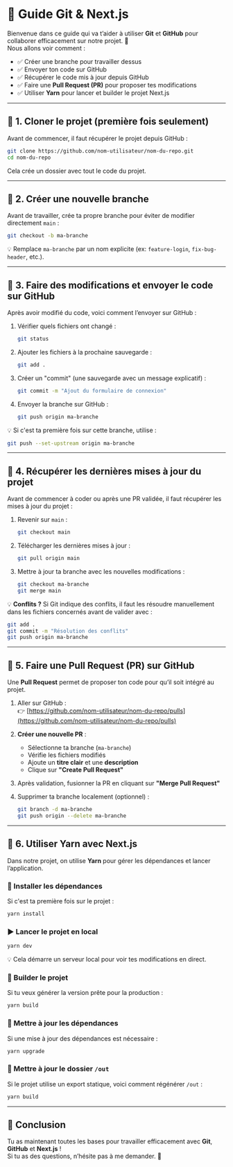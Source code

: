 # 📖 Guide Git & Next.js

Bienvenue dans ce guide qui va t’aider à utiliser **Git** et **GitHub** pour collaborer efficacement sur notre projet. 🚀  
Nous allons voir comment :

-   ✅ Créer une branche pour travailler dessus
-   ✅ Envoyer ton code sur GitHub
-   ✅ Récupérer le code mis à jour depuis GitHub
-   ✅ Faire une **Pull Request (PR)** pour proposer tes modifications
-   ✅ Utiliser **Yarn** pour lancer et builder le projet Next.js

---

## 🔹 1. Cloner le projet (première fois seulement)

Avant de commencer, il faut récupérer le projet depuis GitHub :

```bash
git clone https://github.com/nom-utilisateur/nom-du-repo.git
cd nom-du-repo
```

Cela crée un dossier avec tout le code du projet.

---

## 🔹 2. Créer une nouvelle branche

Avant de travailler, crée ta propre branche pour éviter de modifier directement `main` :

```bash
git checkout -b ma-branche
```

💡 Remplace `ma-branche` par un nom explicite (ex: `feature-login`, `fix-bug-header`, etc.).

---

## 🔹 3. Faire des modifications et envoyer le code sur GitHub

Après avoir modifié du code, voici comment l’envoyer sur GitHub :

1. Vérifier quels fichiers ont changé :

    ```bash
    git status
    ```

2. Ajouter les fichiers à la prochaine sauvegarde :

    ```bash
    git add .
    ```

3. Créer un "commit" (une sauvegarde avec un message explicatif) :

    ```bash
    git commit -m "Ajout du formulaire de connexion"
    ```

4. Envoyer la branche sur GitHub :

    ```bash
    git push origin ma-branche
    ```

💡 Si c'est ta première fois sur cette branche, utilise :

```bash
git push --set-upstream origin ma-branche
```

---

## 🔹 4. Récupérer les dernières mises à jour du projet

Avant de commencer à coder ou après une PR validée, il faut récupérer les mises à jour du projet :

1. Revenir sur `main` :

    ```bash
    git checkout main
    ```

2. Télécharger les dernières mises à jour :

    ```bash
    git pull origin main
    ```

3. Mettre à jour ta branche avec les nouvelles modifications :

    ```bash
    git checkout ma-branche
    git merge main
    ```

💡 **Conflits ?** Si Git indique des conflits, il faut les résoudre manuellement dans les fichiers concernés avant de valider avec :

```bash
git add .
git commit -m "Résolution des conflits"
git push origin ma-branche
```

---

## 🔹 5. Faire une **Pull Request (PR)** sur GitHub

Une **Pull Request** permet de proposer ton code pour qu’il soit intégré au projet.

1. Aller sur GitHub :  
   👉 [https://github.com/nom-utilisateur/nom-du-repo/pulls](https://github.com/nom-utilisateur/nom-du-repo/pulls)

2. **Créer une nouvelle PR** :

    - Sélectionne ta branche (`ma-branche`)
    - Vérifie les fichiers modifiés
    - Ajoute un **titre clair** et une **description**
    - Clique sur **"Create Pull Request"**

3. Après validation, fusionner la PR en cliquant sur **"Merge Pull Request"**

4. Supprimer ta branche localement (optionnel) :

    ```bash
    git branch -d ma-branche
    git push origin --delete ma-branche
    ```

---

## 🔹 6. Utiliser **Yarn** avec Next.js

Dans notre projet, on utilise **Yarn** pour gérer les dépendances et lancer l’application.

### 🚀 Installer les dépendances

Si c'est ta première fois sur le projet :

```bash
yarn install
```

### ▶️ Lancer le projet en local

```bash
yarn dev
```

💡 Cela démarre un serveur local pour voir tes modifications en direct.

### 🔨 Builder le projet

Si tu veux générer la version prête pour la production :

```bash
yarn build
```

### 🔄 Mettre à jour les dépendances

Si une mise à jour des dépendances est nécessaire :

```bash
yarn upgrade
```

### 📂 Mettre à jour le dossier `/out`

Si le projet utilise un export statique, voici comment régénérer `/out` :

```bash
yarn build
```

---

## 🎯 Conclusion

Tu as maintenant toutes les bases pour travailler efficacement avec **Git**, **GitHub** et **Next.js** !  
Si tu as des questions, n’hésite pas à me demander. 🚀